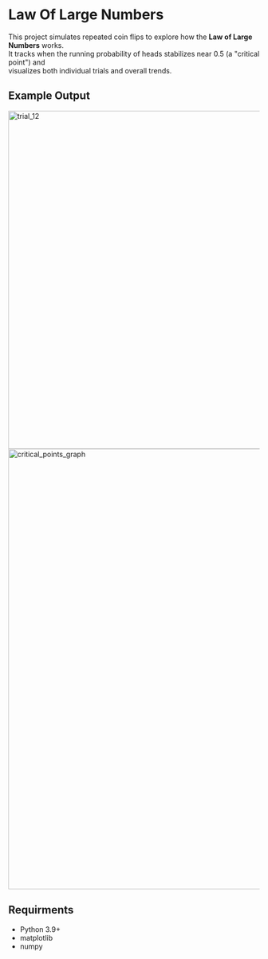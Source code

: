 # Law Of Large Numbers

This project simulates repeated coin flips to explore how the **Law of Large Numbers** works.  
It tracks when the running probability of heads stabilizes near 0.5 (a "critical point") and  
visualizes both individual trials and overall trends.  

## Example Output

<img width="850" height="678" alt="trial_12" src="https://github.com/user-attachments/assets/628b8448-ab32-40eb-b184-7100ae91f019" />

<img width="1484" height="883" alt="critical_points_graph" src="https://github.com/user-attachments/assets/5e7b1665-64cf-430c-a347-08492616aa9d" />


## Requirments
- Python 3.9+
- matplotlib
- numpy
